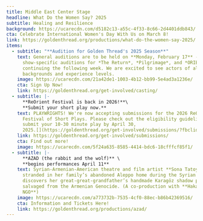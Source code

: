 ```yaml
---
title: Middle East Center Stage
headline: What Do the Women Say? 2025
subtitle: Healing and Resilience
background: https://ucarecdn.com/d5182c13-a55c-4f33-8c66-2d4401ddb843/
cta: Celebrate International Women's Day With Us on March 8!
link: https://goldenthread.org/productions/what-do-the-women-say-2025/
items:
  - subtitle: "**A﻿udition for Golden Thread's 2025 Season**"
    text: G﻿eneral auditions are to be held on **Monday, February 17** -- with
      show-specific auditions for *The Return*, *Pilgrimage*, and *ORIENTAL*
      continuing the following week. We are excited to see actors of all
      backgrounds and experience levels.
    image: https://ucarecdn.com/21a42de1-1003-4b12-bb99-5e4ad3a1236e/
    cta: Sign Up Now!
    link: https://goldenthread.org/get-involved/casting/
  - subtitle: |-
      **R﻿eOrient Festival is back in 2026!**\
      **S﻿ubmit your short play now.**
    text: PLAYWRIGHTS! We're now accepting submissions for the 2026 ReOrient
      Festival of Short Plays. Please check out the eligibility guidelines and
      submit your 10-30 minute play by April 30,
      2025.[](https://goldenthread.org/get-involved/submissions/?fbclid=IwZXh0bgNhZW0CMTAAAR0ZjwhZiuJYO9OaANHTx1GKh4XitjNf_Z94khzaJy0s1mi8sRCSYPwyYiE_aem_aX1ndtHFxr2PzAkRx2-Bww)[](https://www.facebook.com/photo/?fbid=1239737697676855&set=a.619873352996629&__cft__[0]=AZUP_m1jb1LUV-4UHZpdG3RZibcuKVBwMF2QDb9Uy1XsfoIFPpYS_Rb8Kua1JPEc3-xQ0nFFQA82q7q0cKuYO1rqYalHASIYEiXhOi5jIwZWtqucR1IA36mIfYOIcvM_at9fKAOQ5FpC3x28lcHTM3qwwy5jUn8QfkQdUn6axydXWUMxboJvOw9uioysfSzAHTU&__tn__=EH-R)
    link: https://goldenthread.org/get-involved/submissions/
    cta: Find out more!
    image: https://ucarecdn.com/5f24a635-8585-4414-bdc6-18cfffcf85f1/
  - subtitle: |-
      **A﻿ZAD (the rabbit and the wolf)** \
      **begins performances April 11**
    text: Syrian-Armenian-American theatre and film artist **Sona Tatoyan**,
      stranded in her family’s abandoned Aleppo home during the Syrian war,
      discovers her great-great-grandfather’s handmade Karagöz shadow puppets,
      salvaged from the Armenian Genocide. (A co-production with **Hakawati
      NGO**)
    image: https://ucarecdn.com/a773732b-7535-4cf0-88ec-b86b42369516/
    cta: Information and Tickets Here!
    link: https://goldenthread.org/productions/azad/
---
```

